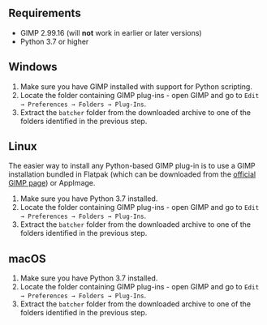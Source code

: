 ## Requirements

* GIMP 2.99.16 (will **not** work in earlier or later versions)
* Python 3.7 or higher


## Windows

1. Make sure you have GIMP installed with support for Python scripting.
2. Locate the folder containing GIMP plug-ins - open GIMP and go to `Edit → Preferences → Folders → Plug-Ins`.
3. Extract the `batcher` folder from the downloaded archive to one of the folders identified in the previous step.


## Linux

The easier way to install any Python-based GIMP plug-in is to use a GIMP installation bundled in Flatpak (which can be downloaded from the [official GIMP page](https://www.gimp.org/downloads/devel/)) or AppImage.

1. Make sure you have Python 3.7 installed.
2. Locate the folder containing GIMP plug-ins - open GIMP and go to `Edit → Preferences → Folders → Plug-Ins`.
3. Extract the `batcher` folder from the downloaded archive to one of the folders identified in the previous step.


## macOS

1. Make sure you have Python 3.7 installed.
2. Locate the folder containing GIMP plug-ins - open GIMP and go to `Edit → Preferences → Folders → Plug-Ins`.
3. Extract the `batcher` folder from the downloaded archive to one of the folders identified in the previous step.
